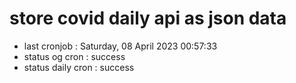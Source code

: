 # store covid daily api as json data

- last cronjob : Saturday, 08 April 2023 00:57:33
- status og cron : success
- status daily cron : success
      
      